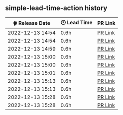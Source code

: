 ## simple-lead-time-action history

| :four_leaf_clover: Release Date | :clock10: Lead Time | PR Link |
| ---- | ---- | ---- |
| 2022-12-13 14:54 | 0.6h | [PR Link](https://github.com/d-kanai/simple-lead-time-action/pull/2) |
| 2022-12-13 14:54 | 0.6h | [PR Link](https://github.com/d-kanai/simple-lead-time-action/pull/2) |
| 2022-12-13 14:59 | 0.6h | [PR Link](https://github.com/d-kanai/simple-lead-time-action/pull/2) |
| 2022-12-13 15:00 | 0.6h | [PR Link](https://github.com/d-kanai/simple-lead-time-action/pull/2) |
| 2022-12-13 15:00 | 0.6h | [PR Link](https://github.com/d-kanai/simple-lead-time-action/pull/2) |
| 2022-12-13 15:01 | 0.6h | [PR Link](https://github.com/d-kanai/simple-lead-time-action/pull/2) |
| 2022-12-13 15:13 | 0.6h | [PR Link](https://github.com/d-kanai/simple-lead-time-action/pull/2) |
| 2022-12-13 15:13 | 0.6h | [PR Link](https://github.com/d-kanai/simple-lead-time-action/pull/2) |
| 2022-12-13 15:28 | 0.6h | [PR Link](https://github.com/d-kanai/simple-lead-time-action/pull/2) |
| 2022-12-13 15:28 | 0.6h | [PR Link](https://github.com/d-kanai/simple-lead-time-action/pull/2) |
